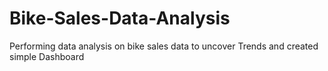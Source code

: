 # Bike-Sales-Data-Analysis
Performing data analysis on bike sales data to uncover Trends and created simple Dashboard 
